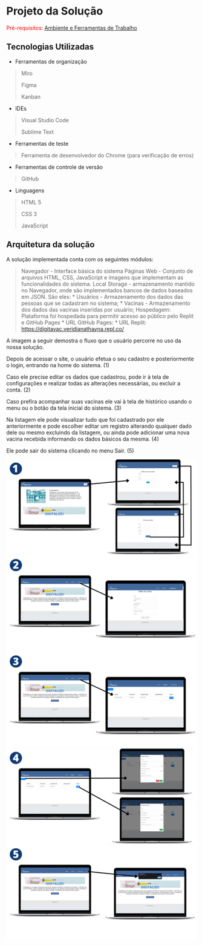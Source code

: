 # Projeto da Solução

<span style="color:red">Pré-requisitos: <a href="4-Gestão-Configuração.md"> Ambiente e Ferramentas de Trabalho</a></span>

## Tecnologias Utilizadas

* Ferramentas de organização
> Miro
> 
> Figma
> 
> Kanban
* IDEs
> Visual Studio Code
> 
> Sublime Text
* Ferramentas de teste
> Ferramenta de desenvolvedor do Chrome (para verificação de erros)
* Ferramentas de controle de versão
> GitHub
* Linguagens
>HTML 5
>
>CSS 3
>
>JavaScript

## Arquitetura da solução

A solução implementada conta com os seguintes módulos:

> Navegador - Interface básica do sistema 
> Páginas Web - Conjunto de arquivos HTML, CSS, JavaScript e imagens que implementam as funcionalidades do sistema.
> Local Storage - armazenamento mantido no Navegador, onde são implementados bancos de dados baseados em JSON. São eles:
		* Usuários - Armazenamento dos dados das pessoas que se cadastram no sistema;
		* Vacinas - Armazenamento dos dados das vacinas inseridas por usuário;
> Hospedagem: Plataforma foi hospedada para permitir acesso ao público pelo Replit e GitHub Pages
    * URL GitHub Pages:
    * URL Replit: https://digitavac.veridianathayna.repl.co/


A imagem a seguir demostra o fluxo que o usuário percorre no uso da nossa solução. 

Depois de acessar o site, o usuário efetua o seu cadastro e posteriormente o login, entrando na home do sistema. (1)

Caso ele precise editar os dados que cadastrou, pode ir à tela de configurações e realizar todas as alterações necessárias, ou excluir a conta. (2)

Caso prefira acompanhar suas vacinas ele vai à tela de histórico usando o menu ou o botão da tela inicial do sistema. (3)

Na listagem ele pode visualizar tudo que foi cadastrado por ele anteriormente e pode escolher editar um registro alterando qualquer dado dele ou mesmo excluindo da listagem, ou ainda pode adicionar uma nova vacina recebida informando os dados básicos da mesma. (4)

Ele pode sair do sistema clicando no menu Sair. (5)

![Passo 1](images/1.png)
![Passo 2](images/2.png)
![Passo 3](images/3.png)
![Passo 4](images/4.png)
![Passo 5](images/5.png)
